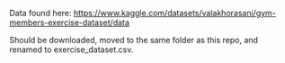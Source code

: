 Data found here: https://www.kaggle.com/datasets/valakhorasani/gym-members-exercise-dataset/data

Should be downloaded, moved to the same folder as this repo, and renamed to exercise_dataset.csv.
